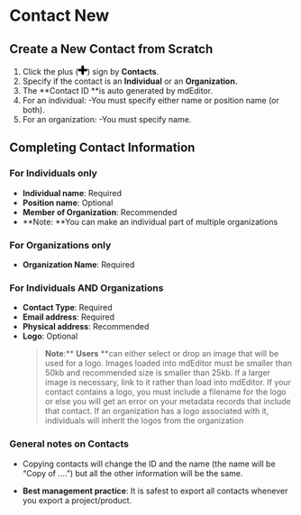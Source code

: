 # Contact New

## Create a New Contact from Scratch

1. Click the plus \(![](/assets/symbol_plus_16.png)\) sign by **Contacts**.
2. Specify if the contact is an **Individual** or an **Organization.**
3. The **Contact ID **is auto generated by mdEditor.
4. For an individual:
   -You must specify either name or position name \(or both\).
5. For an organization:
   -You must specify name.

## Completing Contact Information

### For Individuals only

* **Individual name**: Required
* **Position name**: Optional
* **Member of Organization**: Recommended
* **Note: **You can make an individual part of multiple organizations

### For Organizations only

* **Organization Name**: Required

### For Individuals AND Organizations

* **Contact Type**: Required
* **Email address**: Required
* **Physical address**: Recommended    
* **Logo**: Optional
  > **Note**:** **Users** **can either select or drop an image that will be used for a logo. Images loaded into mdEditor must be smaller than 50kb and recommended size is smaller than 25kb. If a larger image is necessary, link to it rather than load into mdEditor. If your contact contains a logo, you must include a filename for the logo or else you will get an error on your metadata records that include that contact. If an organization has a logo associated with it, individuals will inherit the logos from the organization

### General notes on Contacts

* Copying contacts will change the ID and the name \(the name will be “Copy of ….”\) but all the other information will be the same.

* **Best management practice**: It is safest to export all contacts whenever you export a project/product.



